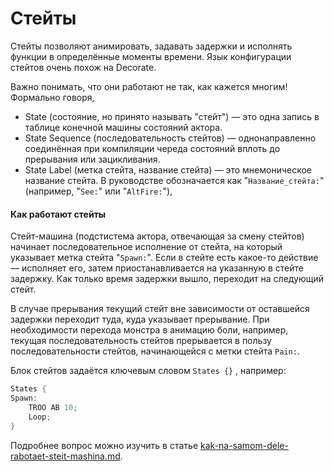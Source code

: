 # Стейты

Стейты позволяют анимировать, задавать задержки и исполнять функции в определённые моменты времени. Язык конфигурации стейтов очень похож на Decorate.

Важно понимать, что они работают не так, как кажется многим! Формально говоря,

* State (состояние,  но принято называть "стейт") — это одна запись в таблице конечной машины состояний актора.
* State Sequence (последовательность стейтов) — однонаправленно соединённая при компиляции череда состояний вплоть до прерывания или зацикливания.
* State Label (метка стейта, название стейта) — это мнемоническое название стейта. В руководстве обозначается как "`Название_стейта:`" (например, "`See:`" или "`AltFire:`"),

#### Как работают стейты

Стейт-машина (подстистема актора, отвечающая за смену стейтов) начинает последовательное исполнение от стейта, на который указывает метка стейта "`Spawn:`". Если в стейте есть какое-то действие — исполняет его, затем приостанавливается на указанную в стейте задержку. Как только время задержки вышло, переходит на следующий стейт.

В случае прерывания текущий стейт вне зависимости от оставшейся задержки переходит туда, куда указывает прерывание. При необходимости перехода монстра в анимацию боли, например, текущая последовательность стейтов прерывается в пользу последовательности стейтов, начинающейся с метки стейта `Pain:`.

Блок стейтов задаётся ключевым словом `States {}` , например:

```cpp
States {
Spawn:
    TROO AB 10;
    Loop;
}
```

Подробнее вопрос можно изучить в статье [kak-na-samom-dele-rabotaet-steit-mashina.md](../zdoom-internals/kak-na-samom-dele-rabotaet-steit-mashina.md "mention").
